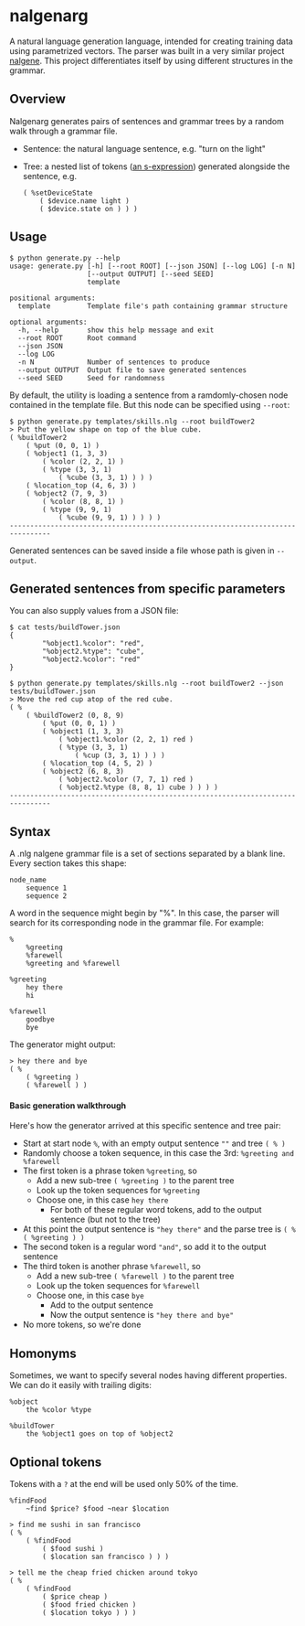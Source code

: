 # nalgenarg

A natural language generation language, intended for creating training data using parametrized vectors.
The parser was built in a very similar project [nalgene](https://github.com/spro/nalgene).
This project differentiates itself by using different structures in the grammar. 

## Overview

Nalgenarg generates pairs of sentences and grammar trees by a random walk through a grammar file.

* Sentence: the natural language sentence, e.g. "turn on the light"
* Tree: a nested list of tokens ([an s-expression](https://en.wikipedia.org/wiki/S-expression)) generated alongside the sentence, e.g.

	```
    ( %setDeviceState
        ( $device.name light )
        ( $device.state on ) ) )
	```

## Usage

```
$ python generate.py --help 
usage: generate.py [-h] [--root ROOT] [--json JSON] [--log LOG] [-n N]
                   [--output OUTPUT] [--seed SEED]
                   template

positional arguments:
  template         Template file's path containing grammar structure

optional arguments:
  -h, --help       show this help message and exit
  --root ROOT      Root command
  --json JSON
  --log LOG
  -n N             Number of sentences to produce
  --output OUTPUT  Output file to save generated sentences
  --seed SEED      Seed for randomness

```

By default, the utility is loading a sentence from a ramdomly-chosen node contained in the template file. But this node can be specified using   `--root`:

```
$ python generate.py templates/skills.nlg --root buildTower2
> Put the yellow shape on top of the blue cube.
( %buildTower2
    ( %put (0, 0, 1) )
    ( %object1 (1, 3, 3)
        ( %color (2, 2, 1) )
        ( %type (3, 3, 1)
            ( %cube (3, 3, 1) ) ) )
    ( %location_top (4, 6, 3) )
    ( %object2 (7, 9, 3)
        ( %color (8, 8, 1) )
        ( %type (9, 9, 1)
            ( %cube (9, 9, 1) ) ) ) )
--------------------------------------------------------------------------------
```

Generated sentences can be saved inside a file whose path is given in `--output`.

## Generated sentences from specific parameters 

You can also supply values from a JSON file:

```
$ cat tests/buildTower.json
{
        "%object1.%color": "red",
        "%object2.%type": "cube",
        "%object2.%color": "red"
}

$ python generate.py templates/skills.nlg --root buildTower2 --json tests/buildTower.json
> Move the red cup atop of the red cube.
( %
    ( %buildTower2 (0, 8, 9)
        ( %put (0, 0, 1) )
        ( %object1 (1, 3, 3)
            ( %object1.%color (2, 2, 1) red )
            ( %type (3, 3, 1)
                ( %cup (3, 3, 1) ) ) )
        ( %location_top (4, 5, 2) )
        ( %object2 (6, 8, 3)
            ( %object2.%color (7, 7, 1) red )
            ( %object2.%type (8, 8, 1) cube ) ) ) )
--------------------------------------------------------------------------------
```


## Syntax

A .nlg nalgene grammar file is a set of sections separated by a blank line. Every section takes this shape:

```
node_name
    sequence 1
    sequence 2
```

A word in the sequence might begin by "%". In this case, the parser will search for its corresponding node in the grammar file. For example:

```
%
    %greeting
    %farewell
    %greeting and %farewell

%greeting
    hey there
    hi

%farewell
    goodbye
    bye
```

The generator might output:

```
> hey there and bye
( %
    ( %greeting )
    ( %farewell ) )
```

#### Basic generation walkthrough

Here's how the generator arrived at this specific sentence and tree pair:

* Start at start node `%`, with an empty output sentence `""` and tree `( % )`
* Randomly choose a token sequence, in this case the 3rd: `%greeting and %farewell`
* The first token is a phrase token `%greeting`, so
    * Add a new sub-tree `( %greeting )` to the parent tree
    * Look up the token sequences for `%greeting`
    * Choose one, in this case `hey there`
        * For both of these regular word tokens, add to the output sentence (but not to the tree)
* At this point the output sentence is `"hey there"` and the parse tree is `( % ( %greeting ) )`
* The second token is a regular word `"and"`, so add it to the output sentence
* The third token is another phrase `%farewell`, so
    * Add a new sub-tree `( %farewell )` to the parent tree
    * Look up the token sequences for `%farewell`
    * Choose one, in this case `bye`
        * Add to the output sentence
        * Now the output sentence is `"hey there and bye"`
* No more tokens, so we're done

## Homonyms

Sometimes, we want to specify several nodes having different properties. We can do it easily with trailing digits:

```
%object
    the %color %type

%buildTower
    the %object1 goes on top of %object2
```



## Optional tokens

Tokens with a `?` at the end will be used only 50% of the time.

```
%findFood
    ~find $price? $food ~near $location
```

```
> find me sushi in san francisco
( %
    ( %findFood
        ( $food sushi )
        ( $location san francisco ) ) )

> tell me the cheap fried chicken around tokyo
( %
    ( %findFood
        ( $price cheap )
        ( $food fried chicken )
        ( $location tokyo ) ) )
```



